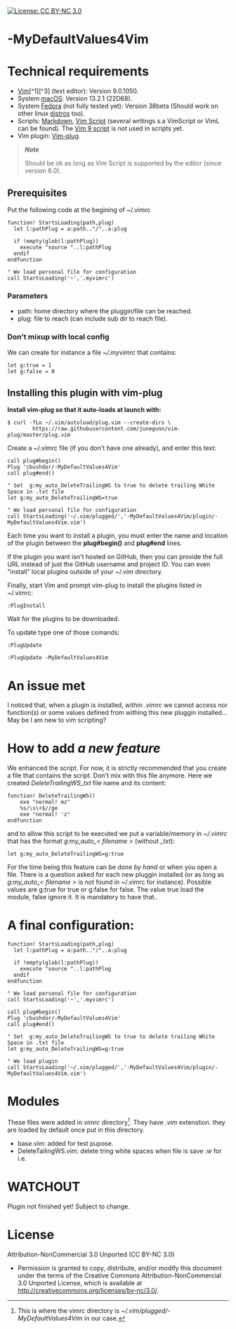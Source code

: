 <!-- ------------------------------------------------------
* Created By : sdo
* File Name : README.md
* Creation Date :2023-05-08 05:52:48
* Last Modified : 2023-06-30 18:16:37
* Email Address : sdo@dorseb.ddns.net
* Version : 0.0.0.92
* License : 
* 	Permission is granted to copy, distribute, and/or modify this document under the terms of the Creative Commons Attribution-NonCommercial 3.0
* 	Unported License, which is available at http://creativecommons.org/licenses/by-nc/3.0/.
* Purpose :
------------------------------------------------------ -->

[![License: CC BY-NC 3.0](https://img.shields.io/badge/License-CC_BY--NC_3.0-lightgrey.svg)](https://creativecommons.org/licenses/by-nc/3.0/)

# -MyDefaultValues4Vim

# Technical requirements

- [Vim](https://en.wikipedia.org/wiki/Vim_(text_editor))[^1][^3] (text editor): Version 9.0.1050.
- System [macOS](https://en.wikipedia.org/wiki/MacOS): Version 13.2.1 (22D68).
- System [Fedora](https://getfedora.org/) (not fully tested yet): Version 38beta (Should work on other linux [distros](https://en.wikipedia.org/wiki/List_of_Linux_distributions) too).
- Scripts: [Markdown](https://en.wikipedia.org/wiki/Markdown), [Vim Script](https://en.wikipedia.org/wiki/Vim_(text_editor)#Vim_script) (several writings s.a VimScript or VimL can be found). The [Vim 9 script](https://www.reddit.com/r/vim/comments/w0lfnu/vim_9_script_or_viml_or_lua_for_newbs/) is not used in scripts yet.
- Vim plugin: [Vim-plug](https://github.com/junegunn/vim-plug).


>***Note***
>
> Should be ok as long as Vim Script is supported by the editor (since version 8.0).

## Prerequisites

Put the following code at the begining of ~/.vimrc

```
function! StartsLoading(path,plug)
  let l:pathPlug = a:path.."/"..a:plug

  if !empty(glob(l:pathPlug))
    execute "source "..l:pathPlug
  endif
endfunction

" We load personal file for configuration
call StartsLoading('~','.myvimrc')
```

### Parameters

* path: home directory where the pluggin/file can be reached.
* plug: file to reach (can include sub dir to reach file).

### Don't mixup with local config

We can create for instance a file *~/.myvimrc* that contains:

```
let g:true = 1
let g:false = 0
```

## Installing this plugin with vim-plug

**Install vim-plug so that it auto-loads at launch with:**

```
$ curl -fLo ~/.vim/autoload/plug.vim --create-dirs \
        https://raw.githubusercontent.com/junegunn/vim-plug/master/plug.vim
```

Create a ~/.vimrc file (if you don't have one already), and enter this text:

```
call plug#begin()
Plug 'cbushdor/-MyDefaultValues4Vim'
call plug#end()

" Set  g:my_auto_DeleteTrailingWS to true to delete trailing White Space in .txt file
let g:my_auto_DeleteTrailingWS=true

" We load personal file for configuration
call StartsLoading('~/.vim/plugged/','-MyDefaultValues4Vim/plugin/-MyDefaultValues4Vim.vim')
```

Each time you want to install a plugin, you must enter the name and location of the plugin between the **plug#begin()** and **plug#end** lines.

If the plugin you want isn't hosted on GitHub, then you can provide the full URL instead of just the GitHub username and project ID. You can even "install" local plugins outside of your ~/.vim directory.

Finally, start Vim and prompt vim-plug to install the plugins listed in ~/.vimrc:
```
:PlugInstall
```

Wait for the plugins to be downloaded.

To update type one of those comands:
```
:PlugUpdate
```
```
:PlugUpdate -MyDefaultValues4Vim
```

# An issue met
I noticed that, when a plugin is installed, within *.vimrc* we cannot access nor function(s) or some values defined from withing this new pluggin installed... 
May be I am new to vim scripting?

# How to add *a new feature*

We enhanced the script. For now, it is strictly recommended that you create a file that contains the script. Don't mix with this file anymore. Here we created  *DeleteTrailingWS_txt* file name and its content:

```
function! DeleteTrailingWS()
	exe "normal! mz"
	%s/\s\+$//ge
	exe "normal! 'z"
endfunction
```

and to allow this script to be executed we put a variable/memory in *~/.vimrc* that has the format *g:my_auto_< filename >* (without *_txt*):

```
let g:my_auto_DeleteTrailingWS=g:true
```

For the time being this feature can be done *by hand* or when you open a file. There is a question asked for each new pluggin installed (or as long as *g:my_auto_< filename >* is not found in ~/.vimrc for instance). Possible values are g:true for true or g:false for false. The value true load the module, false ignore it. It is mandatory to have that..

# A final configuration:

```
function! StartsLoading(path,plug)
  let l:pathPlug = a:path.."/"..a:plug

  if !empty(glob(l:pathPlug))
    execute "source "..l:pathPlug
  endif
endfunction

" We load personal file for configuration
call StartsLoading('~','.myvimrc')

call plug#begin()
Plug 'cbushdor/-MyDefaultValues4Vim'
call plug#end()

" Set  g:my_auto_DeleteTrailingWS to true to delete trailing White Space in .txt file
let g:my_auto_DeleteTrailingWS=g:true

" We load plugin
call StartsLoading('~/.vim/plugged/','-MyDefaultValues4Vim/plugin/-MyDefaultValues4Vim.vim')
```

# Modules

These files were added in *vimrc* directory[^4]. They have *.vim* extenstion. they are loaded by default once put in this directory.

* base.vim: added for test pupose.
* DeleteTailingWS.vim: delete tring white spaces when file is save *:w* for i.e.	


# WATCHOUT

Plugin not finished yet! Subject to change.

# License

Attribution-NonCommercial 3.0 Unported (CC BY-NC 3.0)
* 	Permission is granted to copy, distribute, and/or modify this document under the terms of the Creative Commons Attribution-NonCommercial 3.0
 	Unported License, which is available at http://creativecommons.org/licenses/by-nc/3.0/.

[^1]: About [Vim](https://www.vim.org/about.php).
[^2]: How to install [Vim plugin](https://linuxhandbook.com/install-vim-plugins/).
[^3]: This code was based on [Vim documentation](https://vimdoc.sourceforge.net/).
[^4]: This is where the vimrc directory is *~/.vim/plugged/-MyDefaultValues4Vim* in our case.
